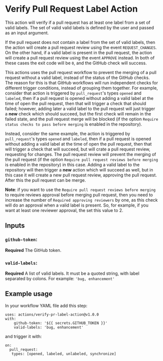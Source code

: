 # Verify Pull Request Label Action

This action will verify if a pull request has at least one label from a set of valid labels. The set of valid valid labels is defined by the user and passed as an input argument.

If the pull request does not contain a label from the set of valid labels, then the action will create a pull request review using the event `REQUEST_CHANGES`. On the other hand, if a valid label is present in the pull request, the action will create a pull request review using the event `APPROVE` instead. In both of these cases the exit code will be `0`, and the GitHub check will success.

This actions uses the pull request workflow to prevent the merging of a pull request without a valid label, instead of the status of the GitHub checks. The reason for this is that GitHub workflows will run independent checks for different trigger conditions, instead of grouping them together. For example, consider that action is triggered by `pull_request`'s types `opened` and `labeled`, then if a pull request is opened without adding a valid label at the time of open the pull request, then that will trigger a check that should failed; however, adding later a valid label to the pull request will just trigger a **new** check which should succeed, but the first check will remain in the failed state, and the pull request merge will be blocked (if the option `Require status checks to pass before merging` is enabled in the repository).

Instead, consider the same example, the action is triggered by `pull_request`'s types `opened` and `labeled`, then if a pull request is opened without adding a valid label at the time of open the pull request, then that will trigger a check that will succeed, but will crate a pull request review, requesting for changes. The pull request review will prevent the merging of the pull request (if the option `Require pull request reviews before merging` is enabled in the repository) in this case. Adding a valid label to the repository will then trigger a **new** action which will succeed as well, but in this case it will create a new pull request review, approving the pull request. After this the pull request can be merge.

**Note**: if you want to use the `Require pull request reviews before merging` to require reviews approval before merging pull request, then you need to increase the number of `Required approving reviewers` by one, as this check will do an approval when a valid label is present. So, for example, if you want at least one reviewer approval, the set this value to 2.

## Inputs

### `github-token`:

**Required** The GitHub token.

### `valid-labels`:

**Required** A list of valid labels. It must be a quoted string, with label separated by colons. For example: `'bug, enhancement'`

## Example usage

In your workflow YAML file add this step:
```
uses: actions/verify-pr-label-action@v1.0.0
with:
    github-token: '${{ secrets.GITHUB_TOKEN }}'
    valid-labels: 'bug, enhancement'
```

and trigger it with:
```
on:
  pull_request:
   types: [opened, labeled, unlabeled, synchronize]
```